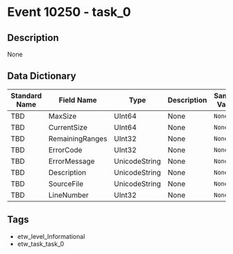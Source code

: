 # Event 10250 - task_0

## Description
None

## Data Dictionary
|Standard Name|Field Name|Type|Description|Sample Value|
|---|---|---|---|---|
|TBD|MaxSize|UInt64|None|`None`|
|TBD|CurrentSize|UInt64|None|`None`|
|TBD|RemainingRanges|UInt32|None|`None`|
|TBD|ErrorCode|UInt32|None|`None`|
|TBD|ErrorMessage|UnicodeString|None|`None`|
|TBD|Description|UnicodeString|None|`None`|
|TBD|SourceFile|UnicodeString|None|`None`|
|TBD|LineNumber|UInt32|None|`None`|

## Tags
* etw_level_Informational
* etw_task_task_0